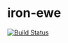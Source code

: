 # iron-ewe

[![Build Status](https://travis-ci.org/zlToxicNetherlz/iron-ewe.svg?branch=master)](https://travis-ci.org/zlToxicNetherlz/iron-ewe)